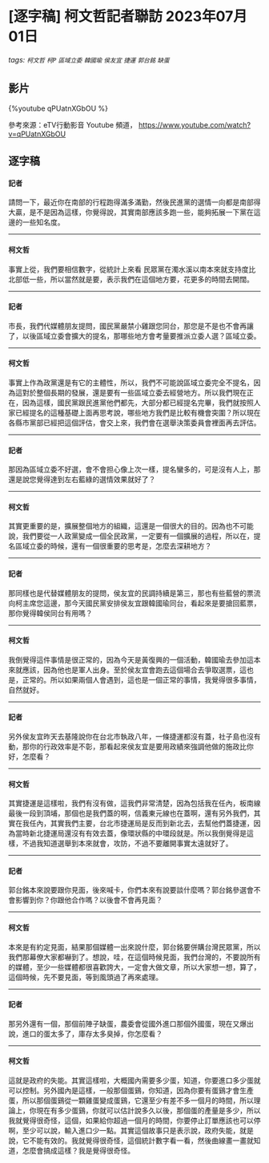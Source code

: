 # [逐字稿] 柯文哲記者聯訪 2023年07月01日

###### tags: `柯文哲` `柯P` `區域立委` `韓國瑜` `侯友宜` `捷運` `郭台銘` `缺蛋`

## 影片

{%youtube qPUatnXGbOU %}

參考來源：eTV行動影音 Youtube 頻道， https://www.youtube.com/watch?v=qPUatnXGbOU


## 逐字稿

#### 記者

請問一下，最近你在南部的行程跑得滿多滿勤，然後民進黨的選情一向都是南部得大贏，是不是因為這樣，你覺得說，其實南部應該多跑一些，能夠拓展一下黨在這邊的一些知名度。

---

#### 柯文哲

事實上從，我們要相信數字，從統計上來看 民眾黨在濁水溪以南本來就支持度比北部低一些，所以當然就是要，表示我們在這個地方要，花更多的時間去開闊。

---

#### 記者

市長，我們代媒體朋友提問，國民黨嚴禁小雞跟您同台，那您是不是也不會再讓了，以後區域立委會擴大的提名，那哪些地方會考量要推派立委人選？區域立委。

---

#### 柯文哲

事實上作為政黨還是有它的主體性，所以，我們不可能說區域立委完全不提名，因為這對於整個長期的發展，還是要有一些區域立委去經營地方。所以我們現在正在，因為這樣，國民黨跟民進黨他們都先，大部分都已經提名完畢，我們就按照人家已經提名的這種基礎上面再思考說，哪些地方我們是比較有機會突圍？所以現在各縣市黨部已經把這個評估，會交上來，我們會在選舉決策委員會裡面再去評估。

---

#### 記者

那因為區域立委不好選，會不會担心像上次一樣，提名蠻多的，可是沒有人上，那還是說您覺得達到左右藍綠的選情效果就好了？

---

#### 柯文哲

其實更重要的是，擴展整個地方的組織，這還是一個很大的目的。因為也不可能說，我們要從一人政黨變成一個全民政黨，一定要有一個擴展的過程，所以在，提名區域立委的時候，還有一個很重要的思考是，怎麼去深耕地方？

---

#### 記者

那同樣也是代替媒體朋友的提問，侯友宜的民調持續是第三，那也有些藍營的票流向柯主席您這邊，那今天國民黨安排侯友宜跟韓國瑜同台，看起來是要搶回藍票，那你覺得韓侯同台有用嗎？

---

#### 柯文哲

我倒覺得這件事情是很正常的，因為今天是黃復興的一個活動，韓國瑜去參加這本來就應該，因為他也是軍人出身。至於侯友宜會跑去這個場合去爭取選票，這也是，正常的。所以如果兩個人會遇到，這也是一個正常的事情，我覺得很多事情，自然就好。

---

#### 記者

另外侯友宜昨天去基隆說你在台北市執政八年，一條捷運都沒有蓋，社子島也沒有動，那你的行政效率是不彰，那看起來侯友宜是要用政績來強調他做的施政比你好，怎麼看？

---

#### 柯文哲

其實捷運是這樣啦，我們有沒有做，這我們非常清楚，因為包括我在任內，板南線最後一段到頂埔，那個也是我們蓋的啊，信義東元線也在蓋啊，還有另外我們，其實在我任內，其實我們主要，台北市捷運局是反而到新北去，去幫他們蓋捷運，因為當時新北捷運局還沒有有效去蓋，像環狀縣的中環段就是。所以我倒覺得是這樣，不過我知道選舉到本來就會，攻防，不過不要離開事實太遠就好了。

---

#### 記者

郭台銘本來說要跟你見面，後來喊卡，你們本來有說要談什麼嗎？郭台銘參選會不會影響到你？你跟他合作嗎？以後會不會再見面？

---

#### 柯文哲

本來是有約定見面，結果那個媒體一出來說什麼，郭台銘要併購台灣民眾黨，所以我們那幕僚大家都嚇到了。想說，哇，在這個時候見面，我們台灣的，不要說所有的媒體，至少一些媒體都很喜歡誇大，一定會大做文章，所以大家想一想，算了，這個時候，先不要見面，等到風頭過了再來處理。

---

#### 記者

那另外還有一個，那個前陣子缺蛋，農委會從國外進口那個外國蛋，現在又爆出說，進口的蛋太多了，庫存太多臭掉，你怎麼看？

---

#### 柯文哲

這就是政府的失能。其實這樣啦，大概國內需要多少蛋，知道，你要進口多少蛋就可以控制。另外國內是這樣，一般那個蛋鷄，你知道，因為你要有蛋鷄才會生產蛋，所以那個蛋鷄從一顆雞蛋變成蛋鷄，它還至少有差不多一個月的時間，所以理論上，你現在有多少蛋鷄，你就可以估計說多久以後，那個蛋的產量是多少，所以我就覺得很奇怪，這個，如果給你超過一個月的時間，你要停止訂單應該也可以停啊，至少可以說，輸入進口少一點。其實這個故事只是表示說，政府失能，就是說，它不能有效的。我就覺得很奇怪，這個統計數字看一看，然後曲線畫一畫就知道，怎麼會搞成這樣？我是覺得很奇怪。

